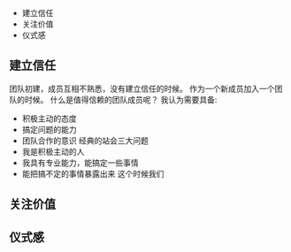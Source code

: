 * 建立信任 
* 关注价值
* 仪式感
## 建立信任
团队初建，成员互相不熟悉，没有建立信任的时候。
作为一个新成员加入一个团队的时候。
什么是值得信赖的团队成员呢？
我认为需要具备:
* 积极主动的态度
* 搞定问题的能力
* 团队合作的意识
经典的站会三大问题
* 我是积极主动的人
* 我具有专业能力，能搞定一些事情
* 能把搞不定的事情暴露出来
这个时候我们

## 关注价值
## 仪式感
